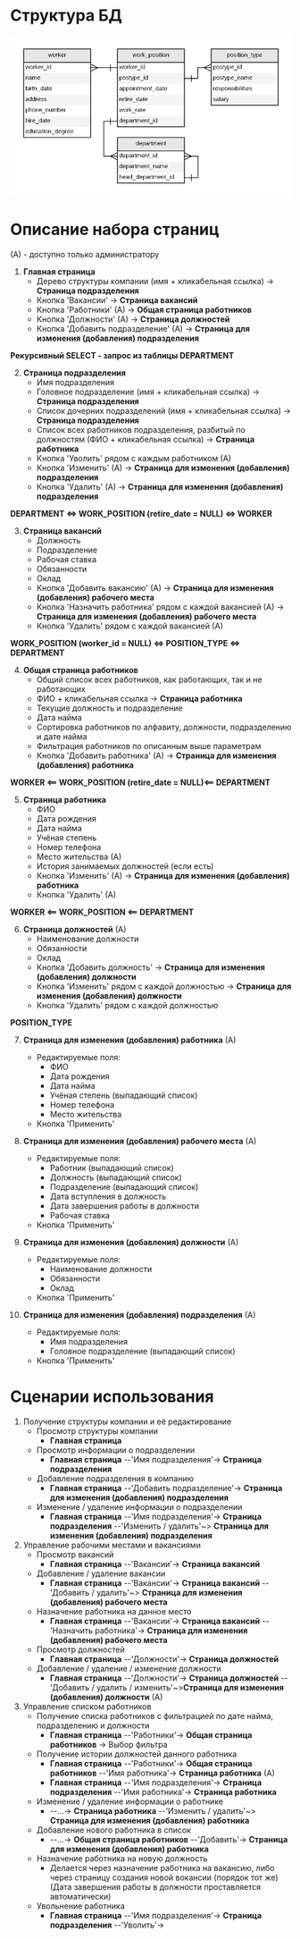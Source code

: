 # Структура БД

![Структура БД](personnel.png)

# Описание набора страниц

(A) - доступно только администратору

1. **Главная страница**
    * Дерево структуры компании (имя + кликабельная ссылка) -> **Страница подразделения**
    * Кнопка 'Вакансии' -> **Страница вакансий**
    * Кнопка 'Работники' (А) -> **Общая страница работников**
    * Кнопка 'Должности' (А) -> **Страница должностей**
    * Кнопка 'Добавить подразделение' (А) -> **Cтраница для изменения (добавления) подразделения**

**Рекурсивный SELECT - запрос из таблицы DEPARTMENT**

2. **Страница подразделения**
    * Имя подразделения
    * Головное подразделение (имя + кликабельная ссылка) -> **Страница подразделения**
    * Список дочерних подразделений (имя + кликабельная ссылка) -> **Страница подразделения**
    * Список всех работников подразделения, разбитый по должностям (ФИО + кликабельная ссылка) -> **Страница работника**
    * Кнопка 'Уволить' рядом с каждым работником (А)
    * Кнопка 'Изменить' (А) -> **Cтраница для изменения (добавления) подразделения**
    * Кнопка 'Удалить' (А) -> **Cтраница для изменения (добавления) подразделения**

**DEPARTMENT <=> WORK_POSITION (retire_date = NULL) <=> WORKER**

3. **Страница вакансий**
    * Должность
    * Подразделение
    * Рабочая ставка
    * Обязанности
    * Оклад
    * Кнопка 'Добавить вакансию' (А) -> **Cтраница для изменения (добавления) рабочего места**
    * Кнопка 'Назначить работника' рядом с каждой вакансией (А) -> **Cтраница для изменения (добавления) рабочего места**
    * Кнопка 'Удалить' рядом с каждой вакансией (А)

**WORK_POSITION (worker_id = NULL) <=> POSITION_TYPE <=> DEPARTMENT**

4. **Общая страница работников**
    * Общий список всех работников, как работающих, так и не работающих
    * ФИО + кликабельная ссылка -> **Страница работника**
    * Текущие должность и подразделение
    * Дата найма
    * Сортировка работников по алфавиту, должности, подразделению и дате найма
    * Фильтрация работников по описанным выше параметрам
    * Кнопка 'Добавить работника' (А) -> **Страница для изменения (добавления) работника**

**WORKER <== WORK_POSITION (retire_date = NULL)<== DEPARTMENT**

5. **Страница работника**
    * ФИО
    * Дата рождения
    * Дата найма
    * Учёная степень
    * Номер телефона
    * Место жительства (А)
    * История занимаемых должностей (если есть)
    * Кнопка 'Изменить' (А) -> **Страница для изменения (добавления) работника**
    * Кнопка 'Удалить' (А)

**WORKER <== WORK_POSITION <== DEPARTMENT**

6. **Страница должностей** (А)
    * Наименование должности
    * Обязанности
    * Оклад
    * Кнопка 'Добавить должность' -> **Cтраница для изменения (добавления) должности**
    * Кнопка 'Изменить' рядом с каждой должностью -> **Cтраница для изменения (добавления) должности**
    * Кнопка 'Удалить' рядом с каждой должностью

**POSITION_TYPE**

7. **Страница для изменения (добавления) работника** (А)
    * Редактируемые поля:
        * ФИО
        * Дата рождения
        * Дата найма
        * Учёная степень (выпадающий список)
        * Номер телефона
        * Место жительства
    * Кнопка 'Применить'

8. **Cтраница для изменения (добавления) рабочего места** (А)
    * Редактируемые поля:
        * Работник (выпадающий список)
        * Должность (выпадающий список)
        * Подразделение (выпадающий список)
        * Дата вступления в должность
        * Дата завершения работы в должности
        * Рабочая ставка
    * Кнопка 'Применить'

9. **Cтраница для изменения (добавления) должности** (А)
    * Редактируемые поля:
        * Наименование должности
        * Обязанности
        * Оклад
    * Кнопка 'Применить'

10. **Cтраница для изменения (добавления) подразделения** (А)
    * Редактируемые поля:
        * Имя подразделения
        * Головное подразделение (выпадающий список)
    * Кнопка 'Применить'

# Сценарии использования

1. Получение структуры компании и её редактирование
    * Просмотр структуры компании
        * **Главная страница**
    * Просмотр информации о подразделении
        * **Главная страница** --'Имя подразделения'-> **Страница подразделения**
    * Добавление подразделения в компанию
        * **Главная страница** --'Добавить подразделение'-> **Cтраница для изменения (добавления) подразделения**
    * Изменение / удаление информации о подразделении
        * **Главная страница** --'Имя подразделения'-> **Страница подразделения** --'Изменить / удалить'~> **Cтраница для изменения (добавления) подразделения**
2. Управление рабочими местами и вакансиями
    * Просмотр вакансий
        * **Главная страница** --'Вакансии'-> **Страница вакансий**
    * Добавление / удаление вакансии
        * **Главная страница** --'Вакансии'-> **Страница вакансий** --'Добавить / удалить'~> **Cтраница для изменения (добавления) рабочего места**
    * Назначение работника на данное место
        * **Главная страница** --'Вакансии'-> **Страница вакансий** --'Назначить работника'-> **Cтраница для изменения (добавления) рабочего места**
    * Просмотр должностей
        * **Главная страница** --'Должности'-> **Страница должностей**
    * Добавление / удаление / изменение должности
        * **Главная страница** --'Должности'-> **Страница должностей** --'Добавить / удалить / изменить'~>**Cтраница для изменения (добавления) должности** (А)
3. Управление списком работников
    * Получение списка работников с фильтрацией по дате найма, подразделению и должности
        * **Главная страница** --'Работники'-> **Общая страница работников** -> Выбор фильтра
    * Получение истории должностей данного работника
        * **Главная страница** --'Работники'-> **Общая страница работников** --'Имя работника'-> **Страница работника** (А)
        * **Главная страница** --'Имя подразделения'-> **Страница подразделения** --'Имя работника'-> **Страница работника**
    * Изменение / удаление информации о работнике
        * --...-> **Страница работника** --'Изменить / удалить'~> **Страница для изменения (добавления) работника**
    * Добавление нового работника в список
        * --...-> **Общая страница работников** --'Добавить'-> **Страница для изменения (добавления) работника**
    * Назначение работника на новую должность
        * Делается через назначение работника на вакансию, либо через страницу создания новой вокансии (порядок тот же) (Дата завершения работы в должности проставляется автоматически)
    * Увольнение работника
        * **Главная страница** --'Имя подразделения'-> **Страница подразделения** --'Уволить'->

